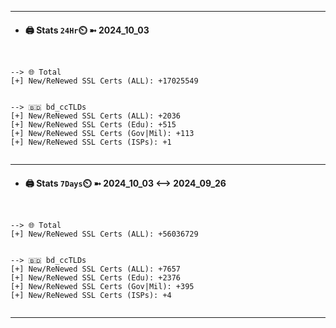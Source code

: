 

---
- #### 🖨️ **Stats** `24Hr`⏲️ ➼ 2024_10_03
```console


--> 🌐 Total
[+] New/ReNewed SSL Certs (ALL): +17025549


--> 🇧🇩 bd_ccTLDs
[+] New/ReNewed SSL Certs (ALL): +2036
[+] New/ReNewed SSL Certs (Edu): +515
[+] New/ReNewed SSL Certs (Gov|Mil): +113
[+] New/ReNewed SSL Certs (ISPs): +1


```

---
- #### 🖨️ **Stats** `7Days`⏲️ ➼ 2024_10_03 <--> 2024_09_26
```console


--> 🌐 Total
[+] New/ReNewed SSL Certs (ALL): +56036729


--> 🇧🇩 bd_ccTLDs
[+] New/ReNewed SSL Certs (ALL): +7657
[+] New/ReNewed SSL Certs (Edu): +2376
[+] New/ReNewed SSL Certs (Gov|Mil): +395
[+] New/ReNewed SSL Certs (ISPs): +4


```

---

